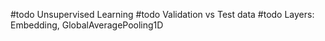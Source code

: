 #todo Unsupervised Learning
#todo Validation vs Test data
#todo Layers: Embedding,  GlobalAveragePooling1D